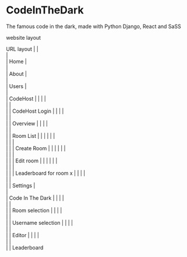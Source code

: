 # CodeInTheDark
The famous code in the dark, made with Python Django, React and SaSS


website layout

URL layout
|
|\
| \
|  Home
|\
| \
|  About
|\
| \
|  Users
|\
| \
|  CodeHost
|   |
|   |\
|   | \
|   |  CodeHost Login
|   |
|   |\
|   | \
|   |  Overview
|   |
|   |\
|   | \
|   |  Room List
|   |   |
|   |   |\
|   |   | \
|   |   |  Create Room
|   |   |
|   |   |\
|   |   | \
|   |   |  Edit room
|   |   |
|   |   |\
|   |   | \
|   |   |  Leaderboard for room x
|   |
|   |\
|   | \
|   |  Settings
|\
| \
|  Code In The Dark
|  |
|  |\
|  | \
|  |  Room selection
|  |
|  |\
|  | \
|  |  Username selection
|  |
|  |\
|  | \
|  |  Editor
|  |
|  |\
|  | \
|  |  Leaderboard
